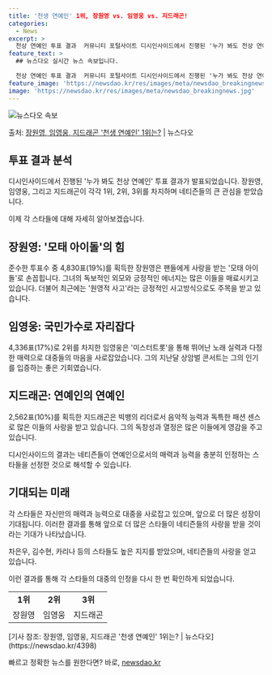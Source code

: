 ```yaml
---
title: '천생 연예인' 1위, 장원영 vs. 임영웅 vs. 지드래곤!
categories:
  - News
excerpt: >
  천상 연예인 투표 결과  커뮤니티 포털사이트 디시인사이드에서 진행된 '누가 봐도 천상 연예인' 투표 결과가 …
feature_text: >
  ## 뉴스다오 실시간 뉴스 속보입니다.

  천상 연예인 투표 결과  커뮤니티 포털사이트 디시인사이드에서 진행된 '누가 봐도 천상 연예인' 투표 결과가 …
feature_image: 'https://newsdao.kr/res/images/meta/newsdao_breakingnews.jpg'
image: 'https://newsdao.kr/res/images/meta/newsdao_breakingnews.jpg'
---
```


![뉴스다오 속보](https://newsdao.kr/res/images/meta/newsdao_breakingnews.jpg)

<p>출처: <a href="https://newsdao.kr/4398" rel="dofollow">장원영, 임영웅, 지드래곤 '천생 연예인' 1위는?</a> | 뉴스다오</p>

<h2 data-ke-size="size26">투표 결과 분석</h2>
디시인사이드에서 진행된 '누가 봐도 천상 연예인' 투표 결과가 발표되었습니다. 장원영, 임영웅, 그리고 지드래곤이 각각 1위, 2위, 3위를 차지하며 네티즌들의 큰 관심을 받았습니다.

<p data-ke-size="size16">이제 각 스타들에 대해 자세히 알아보겠습니다.</p>

<h2 data-ke-size="size26">장원영: '모태 아이돌'의 힘</h2>
준수한 투표수 중 4,830표(19%)를 획득한 장원영은 팬들에게 사랑을 받는 '모태 아이돌'로 손꼽힙니다. 그녀의 독보적인 외모와 긍정적인 에너지는 많은 이들을 매료시키고 있습니다. 더불어 최근에는 '원영적 사고'라는 긍정적인 사고방식으로도 주목을 받고 있습니다.

<h2 data-ke-size="size26">임영웅: 국민가수로 자리잡다</h2>
4,336표(17%)로 2위를 차지한 임영웅은 '미스터트롯'을 통해 뛰어난 노래 실력과 다정한 매력으로 대중들의 마음을 사로잡았습니다. 그의 지난달 상암벌 콘서트는 그의 인기를 입증하는 좋은 기회였습니다.

<h2 data-ke-size="size26">지드래곤: 연예인의 연예인</h2>
2,562표(10%)를 획득한 지드래곤은 빅뱅의 리더로서 음악적 능력과 독특한 패션 센스로 많은 이들의 사랑을 받고 있습니다. 그의 독창성과 열정은 많은 이들에게 영감을 주고 있습니다.

<p data-ke-size="size16">디시인사이드의 결과는 네티즌들이 연예인으로서의 매력과 능력을 충분히 인정하는 스타들을 선정한 것으로 해석할 수 있습니다.</p>

<h2 data-ke-size="size26">기대되는 미래</h2>
각 스타들은 자신만의 매력과 능력으로 대중을 사로잡고 있으며, 앞으로 더 많은 성장이 기대됩니다. 이러한 결과를 통해 앞으로 더 많은 스타들이 네티즌들의 사랑을 받을 것이라는 기대가 나타났습니다.

<p data-ke-size="size16">차은우, 김수현, 카리나 등의 스타들도 높은 지지를 받았으며, 네티즌들의 사랑을 얻고 있습니다.</p>

이런 결과를 통해 각 스타들의 대중의 인정을 다시 한 번 확인하게 되었습니다.

<table>
	<tbody>
		<tr>
			<td style="text-align: center; height: 17px;"><b>1위</b></td>
			<td style="text-align: center; height: 17px;"><b>2위</b></td>
			<td style="text-align: center; height: 17px;"><b>3위</b></td>
		</tr>
		<tr>
			<td style="text-align: center; height: 17px;">장원영</td>
			<td style="text-align: center; height: 17px;">임영웅</td>
			<td style="text-align: center; height: 17px;">지드래곤</td>
		</tr>
	</tbody>
</table>

<p data-ke-size="size16">[기사 참조: 장원영, 임영웅, 지드래곤 '천생 연예인' 1위는? | 뉴스다오](https://newsdao.kr/4398)</p> 

빠르고 정확한 뉴스를 원한다면? 바로, <a href="https://newsdao.kr" rel="dofollow">newsdao.kr</a>


